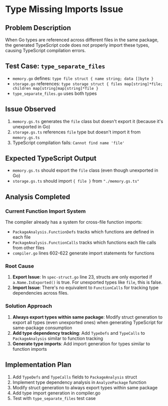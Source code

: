 # Type Missing Imports Issue

## Problem Description
When Go types are referenced across different files in the same package, the generated TypeScript code does not properly import these types, causing TypeScript compilation errors.

## Test Case: `type_separate_files`
- `memory.go` defines: `type file struct { name string; data []byte }`  
- `storage.go` references: `type storage struct { files map[string]*file; children map[string]map[string]*file }`
- `type_separate_files.go` uses both types

## Issue Observed
1. `memory.gs.ts` generates the `file` class but doesn't export it (because it's unexported in Go)
2. `storage.gs.ts` references `file` type but doesn't import it from `memory.gs.ts`  
3. TypeScript compilation fails: `Cannot find name 'file'`

## Expected TypeScript Output
- `memory.gs.ts` should export the `file` class (even though unexported in Go)
- `storage.gs.ts` should import `{ file }` from `"./memory.gs.ts"`

## Analysis Completed

### Current Function Import System
The compiler already has a system for cross-file function imports:
- `PackageAnalysis.FunctionDefs` tracks which functions are defined in each file
- `PackageAnalysis.FunctionCalls` tracks which functions each file calls from other files
- `compiler.go` lines 602-622 generate import statements for functions

### Root Cause
1. **Export Issue**: In `spec-struct.go` line 23, structs are only exported if `a.Name.IsExported()` is true. For unexported types like `file`, this is false.
2. **Import Issue**: There's no equivalent to `FunctionCalls` for tracking type dependencies across files.

### Solution Approach
1. **Always export types within same package**: Modify struct generation to export all types (even unexported ones) when generating TypeScript for same-package consumption
2. **Add type dependency tracking**: Add `TypeDefs` and `TypeCalls` to `PackageAnalysis` similar to function tracking
3. **Generate type imports**: Add import generation for types similar to function imports

## Implementation Plan
1. Add `TypeDefs` and `TypeCalls` fields to `PackageAnalysis` struct
2. Implement type dependency analysis in `AnalyzePackage` function
3. Modify struct generation to always export types within same package
4. Add type import generation in compiler.go
5. Test with `type_separate_files` test case 